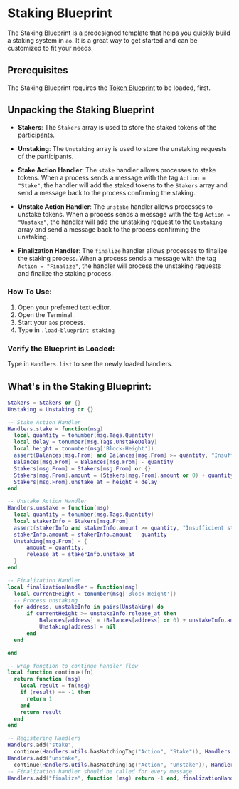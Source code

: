 # Staking Blueprint

The Staking Blueprint is a predesigned template that helps you quickly build a staking system in `ao`. It is a great way to get started and can be customized to fit your needs.

## Prerequisites

The Staking Blueprint requires the [Token Blueprint](./token.md) to be loaded, first.

## Unpacking the Staking Blueprint

- **Stakers**: The `Stakers` array is used to store the staked tokens of the participants.

- **Unstaking**: The `Unstaking` array is used to store the unstaking requests of the participants.

- **Stake Action Handler**: The `stake` handler allows processes to stake tokens. When a process sends a message with the tag `Action = "Stake"`, the handler will add the staked tokens to the `Stakers` array and send a message back to the process confirming the staking.

- **Unstake Action Handler**: The `unstake` handler allows processes to unstake tokens. When a process sends a message with the tag `Action = "Unstake"`, the handler will add the unstaking request to the `Unstaking` array and send a message back to the process confirming the unstaking.

- **Finalization Handler**: The `finalize` handler allows processes to finalize the staking process. When a process sends a message with the tag `Action = "Finalize"`, the handler will process the unstaking requests and finalize the staking process.

### How To Use:

1. Open your preferred text editor.
2. Open the Terminal.
3. Start your `aos` process.
4. Type in `.load-blueprint staking`

### Verify the Blueprint is Loaded:

Type in `Handlers.list` to see the newly loaded handlers.

## What's in the Staking Blueprint:

```lua
Stakers = Stakers or {}
Unstaking = Unstaking or {}

-- Stake Action Handler
Handlers.stake = function(msg)
  local quantity = tonumber(msg.Tags.Quantity)
  local delay = tonumber(msg.Tags.UnstakeDelay)
  local height = tonumber(msg['Block-Height'])
  assert(Balances[msg.From] and Balances[msg.From] >= quantity, "Insufficient balance to stake")
  Balances[msg.From] = Balances[msg.From] - quantity
  Stakers[msg.From] = Stakers[msg.From] or {}
  Stakers[msg.From].amount = (Stakers[msg.From].amount or 0) + quantity
  Stakers[msg.From].unstake_at = height + delay
end

-- Unstake Action Handler
Handlers.unstake = function(msg)
  local quantity = tonumber(msg.Tags.Quantity)
  local stakerInfo = Stakers[msg.From]
  assert(stakerInfo and stakerInfo.amount >= quantity, "Insufficient staked amount")
  stakerInfo.amount = stakerInfo.amount - quantity
  Unstaking[msg.From] = {
      amount = quantity,
      release_at = stakerInfo.unstake_at
  }
end

-- Finalization Handler
local finalizationHandler = function(msg)
  local currentHeight = tonumber(msg['Block-Height'])
  -- Process unstaking
  for address, unstakeInfo in pairs(Unstaking) do
      if currentHeight >= unstakeInfo.release_at then
          Balances[address] = (Balances[address] or 0) + unstakeInfo.amount
          Unstaking[address] = nil
      end
  end

end

-- wrap function to continue handler flow
local function continue(fn)
  return function (msg)
    local result = fn(msg)
    if (result) == -1 then
      return 1
    end
    return result
  end
end

-- Registering Handlers
Handlers.add("stake",
  continue(Handlers.utils.hasMatchingTag("Action", "Stake")), Handlers.stake)
Handlers.add("unstake",
  continue(Handlers.utils.hasMatchingTag("Action", "Unstake")), Handlers.unstake)
-- Finalization handler should be called for every message
Handlers.add("finalize", function (msg) return -1 end, finalizationHandler)
```
